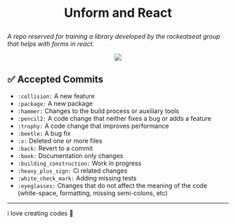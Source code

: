 

<h1 align="center">

Unform and React

</h1>

*A repo reserved for training a library developed by the <a target="_blank" src="https://github.com/Rocketseat/unform">rockeatseat</a> group that helps with forms in react.*

<p align="center">
	<p align="center">    
	 <img src="https://img.shields.io/badge/commit-REPOSITORY-RED.svg"/>    
	</p>
 </p>

## ✅ Accepted Commits

- `:collision:` A new feature
- `:package:` A new package
- `:hammer:` Changes to the build process or auxiliary tools
- `:pencil2:` A code change that neither fixes a bug or adds a feature
- `:trophy:` A code change that improves performance
- `:beetle:` A bug fix
- `:x:` Deleted one or more files
- `:back:` Revert to a commit
- `:book:` Documentation only changes
- `:building_construction:` Work in progress
- `:heavy_plus_sign:` Ci related changes
- `:white_check_mark:` Adding missing tests
- `:eyeglasses:` Changes that do not affect the meaning of the code (white-space, formatting, missing semi-colons, etc)

----

i love creating codes 💜